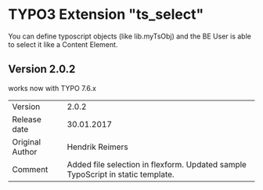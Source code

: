 # TYPO3 Extension "ts_select"
You can define typoscript objects (like lib.myTsObj)
and the BE User is able to select it like a Content Element.

## Version 2.0.2
works now with TYPO 7.6.x

<table>
	<tr><td>Version</td><td>2.0.2</td></tr>
	<tr><td>Release date</td><td>30.01.2017</td></tr>
	<tr><td>Original Author</td><td>Hendrik Reimers</td></tr>
	<tr><td>Comment</td><td>Added file selection in flexform. Updated sample TypoScript in static template.</td></tr>
</table>

